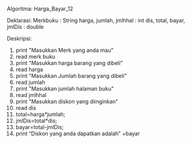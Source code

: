 Algoritma: Harga_Bayar_12

Deklarasi:
Merkbuku : String
harga, jumlah, jmlhhal : int
dis, total, bayar, jmlDis : double

Deskripsi:
1. print "Masukkan Merk yang anda mau”
2. read merk buku
3. print "Masukkan harga barang yang dibeli”
4. read harga
5. print "Masukkan Jumlah barang yang dibeli"
6. read jumlah
7. print "Masukkan jumlah halaman buku"
8. read jmlhhal
9. print "Masukkan diskon yang diinginkan"
10. read dis
11. total=harga*jumlah;
12. jmlDis=total*dis;
13. bayar=total-jmlDis;
14. print “Diskon yang anda dapatkan adalah” +bayar
